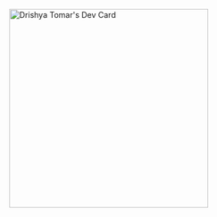 <a href="https://app.daily.dev/drishyatomar"><img src="https://api.daily.dev/devcards/v2/m2tGHjFr2znAJBfgMk5rK.png?type=default&r=yot" width="356" alt="Drishya Tomar's Dev Card"/></a>
<!--
**drishyatomar2904/drishyatomar2904** is a ✨ _special_ ✨ repository because its `README.md` (this file) appears on your GitHub profile.

Here are some ideas to get you started:

- 🔭 I’m currently working on ...
- 🌱 I’m currently learning ...
- 👯 I’m looking to collaborate on ...
- 🤔 I’m looking for help with ...
- 💬 Ask me about ...
- 📫 How to reach me: ...
- 😄 Pronouns: ...
- ⚡ Fun fact: ...
-->

